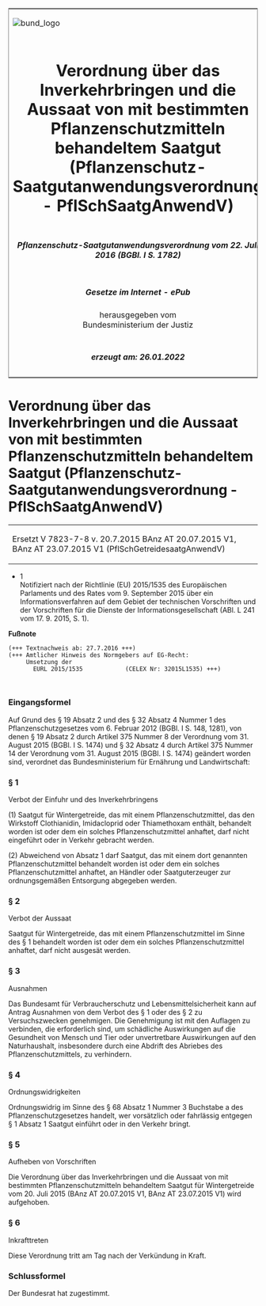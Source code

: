 <span id="DECKBLATT.html"></span>

<table border="0" frame="border" width="100%">

<tr valign="top">

<td align="left">

![bund\_logo](BfJ_2021_Web_de_de.gif)

</td>

<td align="right">

 

</td>

</tr>

<tr align="center" valign="middle">

<td colspan="2">

# Verordnung über das Inverkehrbringen und die Aussaat von mit bestimmten Pflanzenschutzmitteln behandeltem Saatgut (Pflanzenschutz-Saatgutanwendungsverordnung - PflSchSaatgAnwendV)

</td>

</tr>

<tr align="center" valign="middle">

<td colspan="2">

##### Pflanzenschutz-Saatgutanwendungsverordnung vom 22. Juli 2016 (BGBl. I S. 1782)

</td>

</tr>

<tr align="center" valign="middle">

<td colspan="2">

  
  

##### Gesetze im Internet - ePub  
  
herausgegeben vom  
Bundesministerium der Justiz

</td>

</tr>

<tr align="center" valign="bottom">

<td colspan="2">

  
  

##### erzeugt am: 26.01.2022

</td>

</tr>

</table>

<span id="BJNR178200016.html"></span>

# Verordnung über das Inverkehrbringen und die Aussaat von mit bestimmten Pflanzenschutzmitteln behandeltem Saatgut (Pflanzenschutz-Saatgutanwendungsverordnung - PflSchSaatgAnwendV)

<div>

<div class="jnhtml">

<table width="100%">

<colgroup>

<col width="10%">

</col>

<col width="90%">

</col>

</colgroup>

<tr>

<td colspan="2">

Ersetzt V 7823-7-8 v. 20.7.2015 BAnz AT 20.07.2015 V1, BAnz AT
23.07.2015 V1 (PflSchGetreidesaatgAnwendV)

</div>

</div>

</td>

</tr>

</table>

</div>

</div>

<div>

<div class="jnhtml">

<div>

<div class="jurAbsatz">

  - <span id="BJNR178200016.html#F795004_01"></span><!-- FNR_Pos --><span class="FootnoteSuper">1
    </span>  
    Notifiziert nach der Richtlinie (EU) 2015/1535 des Europäischen
    Parlaments und des Rates vom 9. September 2015 über ein
    Informationsverfahren auf dem Gebiet der technischen Vorschriften
    und der Vorschriften für die Dienste der Informationsgesellschaft
    (ABl. L 241 vom 17. 9. 2015, S. 1).

</div>

</div>

</div>

</div>

<div>

  
**Fußnote**

<div class="jnhtml">

<div>

<div class="jurAbsatz">

  

``` 
(+++ Textnachweis ab: 27.7.2016 +++)
(+++ Amtlicher Hinweis des Normgebers auf EG-Recht:
     Umsetzung der
       EURL 2015/1535            (CELEX Nr: 32015L1535) +++)

 
```

</div>

</div>

</div>

</div>

<span id="BJNR178200016BJNE000100000.html"></span>

### Eingangsformel  

<div>

<div class="jnhtml">

<div>

<div class="jurAbsatz">

Auf Grund des § 19 Absatz 2 und des § 32 Absatz 4 Nummer 1 des
Pflanzenschutzgesetzes vom 6. Februar 2012 (BGBl. I S. 148, 1281), von
denen § 19 Absatz 2 durch Artikel 375 Nummer 8 der Verordnung vom 31.
August 2015 (BGBl. I S. 1474) und § 32 Absatz 4 durch Artikel 375 Nummer
14 der Verordnung vom 31. August 2015 (BGBl. I S. 1474) geändert worden
sind, verordnet das Bundesministerium für Ernährung und Landwirtschaft:

</div>

</div>

</div>

</div>

<span id="BJNR178200016BJNE000200000.html"></span>

### § 1  
Verbot der Einfuhr und des Inverkehrbringens

<div>

<div class="jnhtml">

<div>

<div class="jurAbsatz">

(1) Saatgut für Wintergetreide, das mit einem Pflanzenschutzmittel, das
den Wirkstoff Clothianidin, Imidacloprid oder Thiamethoxam enthält,
behandelt worden ist oder dem ein solches Pflanzenschutzmittel anhaftet,
darf nicht eingeführt oder in Verkehr gebracht werden.

</div>

<div class="jurAbsatz">

(2) Abweichend von Absatz 1 darf Saatgut, das mit einem dort genannten
Pflanzenschutzmittel behandelt worden ist oder dem ein solches
Pflanzenschutzmittel anhaftet, an Händler oder Saatguterzeuger zur
ordnungsgemäßen Entsorgung abgegeben werden.

</div>

</div>

</div>

</div>

<span id="BJNR178200016BJNE000300000.html"></span>

### § 2  
Verbot der Aussaat

<div>

<div class="jnhtml">

<div>

<div class="jurAbsatz">

Saatgut für Wintergetreide, das mit einem Pflanzenschutzmittel im Sinne
des § 1 behandelt worden ist oder dem ein solches Pflanzenschutzmittel
anhaftet, darf nicht ausgesät werden.

</div>

</div>

</div>

</div>

<span id="BJNR178200016BJNE000400000.html"></span>

### § 3  
Ausnahmen

<div>

<div class="jnhtml">

<div>

<div class="jurAbsatz">

Das Bundesamt für Verbraucherschutz und Lebensmittelsicherheit kann auf
Antrag Ausnahmen von dem Verbot des § 1 oder des § 2 zu Versuchszwecken
genehmigen. Die Genehmigung ist mit den Auflagen zu verbinden, die
erforderlich sind, um schädliche Auswirkungen auf die Gesundheit von
Mensch und Tier oder unvertretbare Auswirkungen auf den Naturhaushalt,
insbesondere durch eine Abdrift des Abriebes des Pflanzenschutzmittels,
zu verhindern.

</div>

</div>

</div>

</div>

<span id="BJNR178200016BJNE000500000.html"></span>

### § 4  
Ordnungswidrigkeiten

<div>

<div class="jnhtml">

<div>

<div class="jurAbsatz">

Ordnungswidrig im Sinne des § 68 Absatz 1 Nummer 3 Buchstabe a des
Pflanzenschutzgesetzes handelt, wer vorsätzlich oder fahrlässig entgegen
§ 1 Absatz 1 Saatgut einführt oder in den Verkehr bringt.

</div>

</div>

</div>

</div>

<span id="BJNR178200016BJNE000600000.html"></span>

### § 5  
Aufheben von Vorschriften

<div>

<div class="jnhtml">

<div>

<div class="jurAbsatz">

Die Verordnung über das Inverkehrbringen und die Aussaat von mit
bestimmten Pflanzenschutzmitteln behandeltem Saatgut für Wintergetreide
vom 20. Juli 2015 (BAnz AT 20.07.2015 V1, BAnz AT 23.07.2015 V1) wird
aufgehoben.

</div>

</div>

</div>

</div>

<span id="BJNR178200016BJNE000700000.html"></span>

### § 6  
Inkrafttreten

<div>

<div class="jnhtml">

<div>

<div class="jurAbsatz">

Diese Verordnung tritt am Tag nach der Verkündung in Kraft.

</div>

</div>

</div>

</div>

<span id="BJNR178200016BJNE000800000.html"></span>

### Schlussformel  

<div>

<div class="jnhtml">

<div>

<div class="jurAbsatz">

Der Bundesrat hat zugestimmt.

</div>

</div>

</div>

</div>
